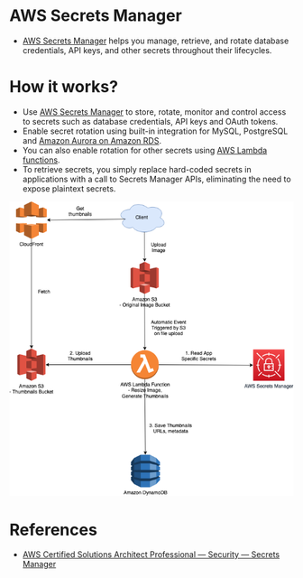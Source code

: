 # AWS Secrets Manager
- [AWS Secrets Manager](https://aws.amazon.com/secrets-manager/) helps you manage, retrieve, and rotate database credentials, API keys, and other secrets throughout their lifecycles.

# How it works?
- Use [AWS Secrets Manager](https://aws.amazon.com/secrets-manager/) to store, rotate, monitor and control access to secrets such as database credentials, API keys and OAuth tokens. 
- Enable secret rotation using built-in integration for MySQL, PostgreSQL and [Amazon Aurora on Amazon RDS](../6_DatabaseServices/AmazonRDS). 
- You can also enable rotation for other secrets using [AWS Lambda functions](../3_ComputeServices/AWSLambda/Readme.md). 
- To retrieve secrets, you simply replace hard-coded secrets in applications with a call to Secrets Manager APIs, eliminating the need to expose plaintext secrets.

![img.png](../0_AWSDesigns/DesignUploadImageAWSLambdaS3/assets/UploadImage-Lambda.drawio.png)

# References
- [AWS Certified Solutions Architect Professional — Security — Secrets Manager](https://medium.com/codex/aws-certified-solutions-architect-professional-security-secrets-manager-f39137c72211)